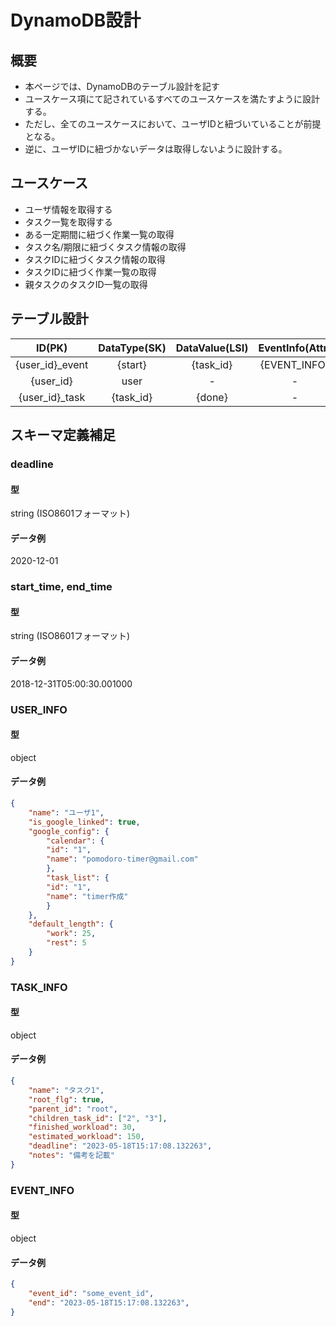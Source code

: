 # DynamoDB設計
## 概要
- 本ページでは、DynamoDBのテーブル設計を記す
- ユースケース項にて記されているすべてのユースケースを満たすように設計する。
- ただし、全てのユースケースにおいて、ユーザIDと紐づいていることが前提となる。
- 逆に、ユーザIDに紐づかないデータは取得しないように設計する。

## ユースケース
- ユーザ情報を取得する
- タスク一覧を取得する
- ある一定期間に紐づく作業一覧の取得
- タスク名/期限に紐づくタスク情報の取得
- タスクIDに紐づくタスク情報の取得
- タスクIDに紐づく作業一覧の取得
- 親タスクのタスクID一覧の取得

## テーブル設計
| ID(PK) | DataType(SK) | DataValue(LSI) | EventInfo(Attr) | UserInfo | TaskInfo |
| :---: | :---: | :---: | :---: | :---: | :---: |
| {user_id}_event | {start} | {task_id} | {EVENT_INFO} | - | - |
| {user_id} | user | - | - | {USER_INFO} | - |
| {user_id}_task | {task_id} | {done} | - | - | {TASK_INFO} |

## スキーマ定義補足
### deadline
#### 型
string (ISO8601フォーマット)
#### データ例
2020-12-01
### start_time, end_time
#### 型
string (ISO8601フォーマット)
#### データ例
2018-12-31T05:00:30.001000
### USER_INFO
#### 型
object
#### データ例
```json
{
    "name": "ユーザ1",
    "is_google_linked": true,
    "google_config": {
        "calendar": {
        "id": "1",
        "name": "pomodoro-timer@gmail.com"
        },
        "task_list": {
        "id": "1",
        "name": "timer作成"
        }
    },
    "default_length": {
        "work": 25,
        "rest": 5
    }
}
```
### TASK_INFO
#### 型
object
#### データ例
```json
{
    "name": "タスク1",
    "root_flg": true,
    "parent_id": "root",
    "children_task_id": ["2", "3"],
    "finished_workload": 30,
    "estimated_workload": 150,
    "deadline": "2023-05-18T15:17:08.132263",
    "notes": "備考を記載"
}
```

### EVENT_INFO
#### 型
object
#### データ例
```json
{
    "event_id": "some_event_id",
    "end": "2023-05-18T15:17:08.132263",
}
